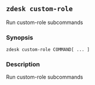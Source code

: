 ## `zdesk custom-role`

Run custom-role subcommands

### Synopsis

    zdesk custom-role COMMAND[ ... ]

### Description

Run custom-role subcommands


